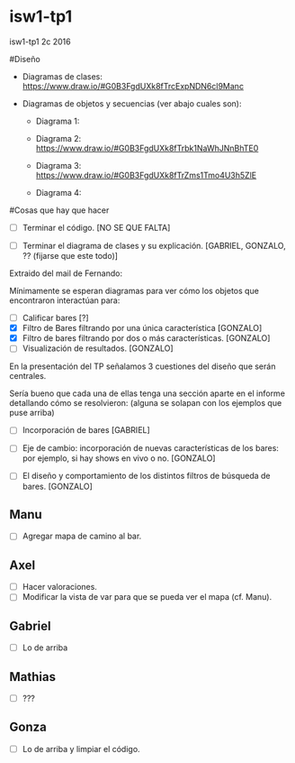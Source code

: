# isw1-tp1
isw1-tp1 2c 2016


#Diseño

* Diagramas de clases: https://www.draw.io/#G0B3FgdUXk8fTrcExpNDN6cl9Manc

* Diagramas de objetos y secuencias (ver abajo cuales son):

  * Diagrama 1:

  * Diagrama 2: https://www.draw.io/#G0B3FgdUXk8fTrbk1NaWhJNnBhTE0

  * Diagrama 3: https://www.draw.io/#G0B3FgdUXk8fTrZms1Tmo4U3h5ZlE
  
  * Diagrama 4:


#Cosas que hay que hacer

- [ ] Terminar el código. [NO SE QUE FALTA]
- [ ] Terminar el diagrama de clases y su explicación. [GABRIEL, GONZALO, ?? (fijarse que este todo)]


Extraido del mail de Fernando:

Mínimamente se esperan diagramas para ver cómo los objetos que encontraron interactúan para:

- [ ] Calificar bares [?]
- [x] Filtro de Bares filtrando por una única característica [GONZALO]
- [x] Filtro de bares filtrando por dos o más características. [GONZALO]
- [ ] Visualización de resultados. [GONZALO]

En la presentación del TP señalamos 3 cuestiones del diseño que serán centrales. 

Sería bueno que cada una de ellas tenga una sección aparte en el informe detallando cómo se resolvieron: (alguna se solapan con los ejemplos que puse arriba)

- [ ] Incorporación de bares [GABRIEL]
- [ ] Eje de cambio: incorporación de nuevas características de los bares: por ejemplo, si hay shows en vivo o no. [GONZALO]
- [ ] El diseño y comportamiento de los distintos filtros de búsqueda de bares. [GONZALO]


## Manu

- [ ] Agregar mapa de camino al bar.

## Axel 

- [ ] Hacer valoraciones.
- [ ] Modificar la vista de var para que se pueda ver el mapa (cf. Manu).

## Gabriel

- [ ] Lo de arriba

## Mathias

- [ ] ???

## Gonza

- [ ] Lo de arriba y limpiar el código.

